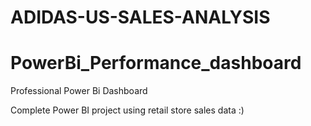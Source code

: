# ADIDAS-US-SALES-ANALYSIS
# PowerBi_Performance_dashboard

Professional Power Bi Dashboard

Complete Power BI project using retail store sales data :)
